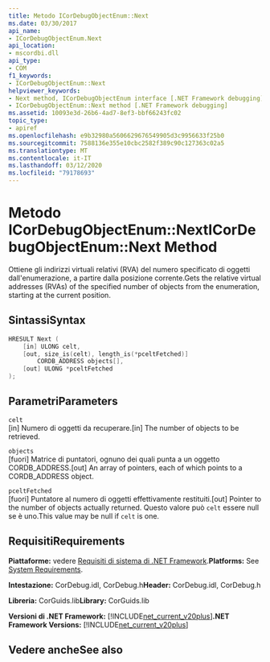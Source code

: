 ```yaml
---
title: Metodo ICorDebugObjectEnum::Next
ms.date: 03/30/2017
api_name:
- ICorDebugObjectEnum.Next
api_location:
- mscordbi.dll
api_type:
- COM
f1_keywords:
- ICorDebugObjectEnum::Next
helpviewer_keywords:
- Next method, ICorDebugObjectEnum interface [.NET Framework debugging]
- ICorDebugObjectEnum::Next method [.NET Framework debugging]
ms.assetid: 10093e3d-26b6-4ad7-8ef3-bbf66243fc02
topic_type:
- apiref
ms.openlocfilehash: e9b32980a5606629676549905d3c9956633f25b0
ms.sourcegitcommit: 7588136e355e10cbc2582f389c90c127363c02a5
ms.translationtype: MT
ms.contentlocale: it-IT
ms.lasthandoff: 03/12/2020
ms.locfileid: "79178693"
---
```

# <a name="icordebugobjectenumnext-method"></a><span data-ttu-id="d931e-102">Metodo ICorDebugObjectEnum::Next</span><span class="sxs-lookup"><span data-stu-id="d931e-102">ICorDebugObjectEnum::Next Method</span></span>
<span data-ttu-id="d931e-103">Ottiene gli indirizzi virtuali relativi (RVA) del numero specificato di oggetti dall'enumerazione, a partire dalla posizione corrente.</span><span class="sxs-lookup"><span data-stu-id="d931e-103">Gets the relative virtual addresses (RVAs) of the specified number of objects from the enumeration, starting at the current position.</span></span>  
  
## <a name="syntax"></a><span data-ttu-id="d931e-104">Sintassi</span><span class="sxs-lookup"><span data-stu-id="d931e-104">Syntax</span></span>  
  
```cpp  
HRESULT Next (  
    [in] ULONG celt,  
    [out, size_is(celt), length_is(*pceltFetched)]
        CORDB_ADDRESS objects[],  
    [out] ULONG *pceltFetched  
);  
```  
  
## <a name="parameters"></a><span data-ttu-id="d931e-105">Parametri</span><span class="sxs-lookup"><span data-stu-id="d931e-105">Parameters</span></span>  
 `celt`  
 <span data-ttu-id="d931e-106">[in] Numero di oggetti da recuperare.</span><span class="sxs-lookup"><span data-stu-id="d931e-106">[in] The number of objects to be retrieved.</span></span>  
  
 `objects`  
 <span data-ttu-id="d931e-107">[fuori] Matrice di puntatori, ognuno dei quali punta a un oggetto CORDB_ADDRESS.</span><span class="sxs-lookup"><span data-stu-id="d931e-107">[out] An array of pointers, each of which points to a CORDB_ADDRESS object.</span></span>  
  
 `pceltFetched`  
 <span data-ttu-id="d931e-108">[fuori] Puntatore al numero di oggetti effettivamente restituiti.</span><span class="sxs-lookup"><span data-stu-id="d931e-108">[out] Pointer to the number of objects actually returned.</span></span> <span data-ttu-id="d931e-109">Questo valore può `celt` essere null se è uno.</span><span class="sxs-lookup"><span data-stu-id="d931e-109">This value may be null if `celt` is one.</span></span>  
  
## <a name="requirements"></a><span data-ttu-id="d931e-110">Requisiti</span><span class="sxs-lookup"><span data-stu-id="d931e-110">Requirements</span></span>  
 <span data-ttu-id="d931e-111">**Piattaforme:** vedere [Requisiti di sistema di .NET Framework](../../../../docs/framework/get-started/system-requirements.md).</span><span class="sxs-lookup"><span data-stu-id="d931e-111">**Platforms:** See [System Requirements](../../../../docs/framework/get-started/system-requirements.md).</span></span>  
  
 <span data-ttu-id="d931e-112">**Intestazione:** CorDebug.idl, CorDebug.h</span><span class="sxs-lookup"><span data-stu-id="d931e-112">**Header:** CorDebug.idl, CorDebug.h</span></span>  
  
 <span data-ttu-id="d931e-113">**Libreria:** CorGuids.lib</span><span class="sxs-lookup"><span data-stu-id="d931e-113">**Library:** CorGuids.lib</span></span>  
  
 <span data-ttu-id="d931e-114">**Versioni di .NET Framework:** [!INCLUDE[net_current_v20plus](../../../../includes/net-current-v20plus-md.md)]</span><span class="sxs-lookup"><span data-stu-id="d931e-114">**.NET Framework Versions:** [!INCLUDE[net_current_v20plus](../../../../includes/net-current-v20plus-md.md)]</span></span>  
  
## <a name="see-also"></a><span data-ttu-id="d931e-115">Vedere anche</span><span class="sxs-lookup"><span data-stu-id="d931e-115">See also</span></span>
